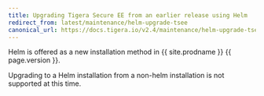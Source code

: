```yaml
---
title: Upgrading Tigera Secure EE from an earlier release using Helm
redirect_from: latest/maintenance/helm-upgrade-tsee
canonical_url: https://docs.tigera.io/v2.4/maintenance/helm-upgrade-tsee
---
```


Helm is offered as a new installation method in {{ site.prodname }} {{ page.version }}.

Upgrading to a Helm installation from a non-helm installation is not supported at this time.
